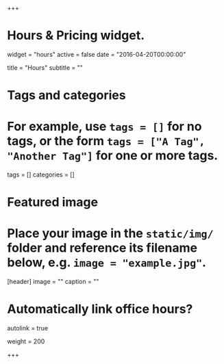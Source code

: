 +++
# Hours & Pricing widget.
widget = "hours"
active = false
date = "2016-04-20T00:00:00"

title = "Hours"
subtitle = ""

# Tags and categories
# For example, use `tags = []` for no tags, or the form `tags = ["A Tag", "Another Tag"]` for one or more tags.
tags = []
categories = []

# Featured image
# Place your image in the `static/img/` folder and reference its filename below, e.g. `image = "example.jpg"`.
[header]
image = ""
caption = ""

# Automatically link office hours?
autolink = true

weight = 200

+++
